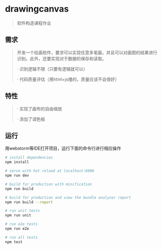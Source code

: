 # drawingcanvas

> 软件构造课程作业



## 需求

> 开发一个绘画软件，要求可以实现任意多笔画，并且可以对画图的结果进行识别。此外，还要实现对于数据的保存和读取。
> 
> · 识别逻辑不限（只要有逻辑就可以）
>
> · 代码质量评估（用html+js撸的，质量应该不会很好）



## 特性

> · 实现了画布的自由缩放
>
> · 添加了调色板



## 运行

用webstorm等IDE打开项目，运行下面的命令行进行相应操作

``` bash
# install dependencies
npm install

# serve with hot reload at localhost:8080
npm run dev

# build for production with minification
npm run build

# build for production and view the bundle analyzer report
npm run build --report

# run unit tests
npm run unit

# run e2e tests
npm run e2e

# run all tests
npm test
```
